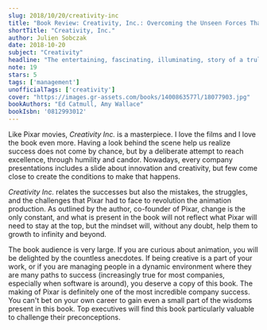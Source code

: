 ```yaml
---
slug: 2018/10/20/creativity-inc
title: "Book Review: Creativity, Inc.: Overcoming the Unseen Forces That Stand in the Way of True Inspiration"
shortTitle: "Creativity, Inc."
author: Julien Sobczak
date: 2018-10-20
subject: "Creativity"
headline: "The entertaining, fascinating, illuminating, story of a truly unique company."
note: 19
stars: 5
tags: ['management']
unofficialTags: ['creativity']
cover: "https://images.gr-assets.com/books/1400863577l/18077903.jpg"
bookAuthors: "Ed Catmull, Amy Wallace"
bookIsbn: '0812993012'
---
```



Like Pixar movies, *Creativity Inc.* is a masterpiece. I love the films and I love the book even more. Having a look behind the scene help us realize success does not come by chance, but by a deliberate attempt to reach excellence, through humility and candor. Nowadays, every company presentations includes a slide about innovation and creativity, but few come close to create the conditions to make that happens.

*Creativity Inc.* relates the successes but also the mistakes, the struggles, and the challenges that Pixar had to face to revolution the animation production. As outlined by the author, co-founder of Pixar, change is the only constant, and what is present in the book will not reflect what Pixar will need to stay at the top, but the mindset will, without any doubt, help them to growth to infinity and beyond.

The book audience is very large. If you are curious about animation, you will be delighted by the countless anecdotes. If being creative is a part of your work, or if you are managing people in a dynamic environment where they are many paths to success (increasingly true for most companies, especially when software is around), you deserve a copy of this book. The making of Pixar is definitely one of the most incredible company success. You can't bet on your own career to gain even a small part of the wisdoms present in this book. Top executives will find this book particularly valuable to challenge their preconceptions.

